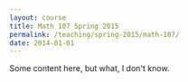 ```yaml
---
layout: course
title: Math 107 Spring 2015
permalink: /teaching/spring-2015/math-107/
date: 2014-01-01
---
```


Some content here, but what, I don't know.
